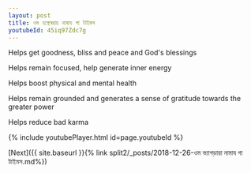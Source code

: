 ```yaml
---
layout: post
title: ওম হস্থেস্বরায় নামায গা টাইমস
youtubeId: 45iq97Zdc7g
---
```

 
 
Helps get goodness, bliss and peace and God's blessings
 
Helps remain focused, help generate inner energy 
 
Helps boost physical and mental health 
 
Helps remain grounded and generates a sense of gratitude towards the greater power 
 
Helps reduce bad karma
 
 
 
 


{% include youtubePlayer.html id=page.youtubeId %}
 
[Next]({{ site.baseurl }}{% link  split2/_posts/2018-12-26-ওম ভ্যাগড়ায়া নামায গা টাইমস.md%})
 

